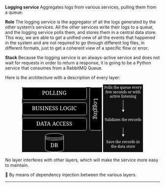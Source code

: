 
**Logging service**
Aggregates logs from various services, pulling them from a queue:


**Role**
The logging service is the aggregator of all the logs generated by the other system’s services.
All the other services write their logs to a queue, and the logging service polls them, and stores them in a central data store. This way, we are able to get a unified view of all the events that happened in the system and are not required to go through different log files, in different formats, just to get a coherent view of a specific flow or error.

**Stack**
Because the logging service is an always-active service and does not wait for requests in order to return a response, it is going to be a Python service that consumes from a RabbitMQ Queue.

Here is the architecture with a description of every layer:

<div style="text-align: center;">
  <img src="/img/logging_arch.png"/>
  <img src="/img/logging_service_flow.png"/>
</div>

No layer interferes with other layers, which will make the service more easy to maintain.

:syringe: By means of  dependency injection between the various layers.


---
